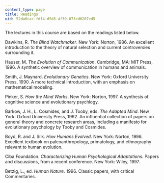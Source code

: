```yaml
---
content_type: page
title: Readings
uid: 52da6cac-fdf4-d5d8-4f39-073cd6207ed5
---
```


The lectures in this course are based on the readings listed below.

Dawkins, R. _The Blind Watchmaker_. New York: Norton, 1986. An excellent introduction to the theory of natural selection and current controversies surrounding it.

Hauser, M. _The Evolution of Communication_. Cambridge, MA: MIT Press, 1996. A synthetic overview of communication in humans and animals.

Smith, J. Maynard. _Evolutionary Genetics_. New York: Oxford University Press, 1990. A more technical introduction, with an emphasis on mathematical modeling.

Pinker, S. _How the Mind Works_. New York: Norton, 1997. A synthesis of cognitive science and evolutionary psychlogy.

Barkow, J. H., L. Cosmides, and J. Tooby, eds. _The Adapted Mind_. New York: Oxford University Press, 1992. An influential collection of papers on general theory and concrete research areas, including a manifesto for evolutionary psychology by Tooby and Cosmides.

Boyd, R. and J. Silk. _How Humans Evolved_. New York: Norton, 1996. Excellent textbook on paleoanthropology, primatology, and ethnography relevant to human evolution.

Ciba Foundation. _Characterizing Human Psychological Adaptations_. Papers and discussions, from a recent conference. New York: Wiley, 1997.

Betzig, L., ed. _Human Nature_. 1996. Classic papers, with critical Commentaries.